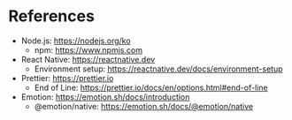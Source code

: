 # References

- Node.js: https://nodejs.org/ko
  - npm: https://www.npmjs.com
- React Native: https://reactnative.dev
  - Environment setup: https://reactnative.dev/docs/environment-setup
- Prettier: https://prettier.io
  - End of Line: https://prettier.io/docs/en/options.html#end-of-line
- Emotion: https://emotion.sh/docs/introduction
  - @emotion/native: https://emotion.sh/docs/@emotion/native
